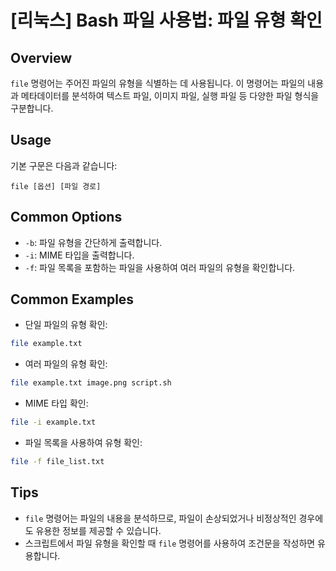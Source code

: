 # [리눅스] Bash 파일 사용법: 파일 유형 확인

## Overview
`file` 명령어는 주어진 파일의 유형을 식별하는 데 사용됩니다. 이 명령어는 파일의 내용과 메타데이터를 분석하여 텍스트 파일, 이미지 파일, 실행 파일 등 다양한 파일 형식을 구분합니다.

## Usage
기본 구문은 다음과 같습니다:
```
file [옵션] [파일 경로]
```

## Common Options
- `-b`: 파일 유형을 간단하게 출력합니다.
- `-i`: MIME 타입을 출력합니다.
- `-f`: 파일 목록을 포함하는 파일을 사용하여 여러 파일의 유형을 확인합니다.

## Common Examples
- 단일 파일의 유형 확인:
```bash
file example.txt
```

- 여러 파일의 유형 확인:
```bash
file example.txt image.png script.sh
```

- MIME 타입 확인:
```bash
file -i example.txt
```

- 파일 목록을 사용하여 유형 확인:
```bash
file -f file_list.txt
```

## Tips
- `file` 명령어는 파일의 내용을 분석하므로, 파일이 손상되었거나 비정상적인 경우에도 유용한 정보를 제공할 수 있습니다.
- 스크립트에서 파일 유형을 확인할 때 `file` 명령어를 사용하여 조건문을 작성하면 유용합니다.